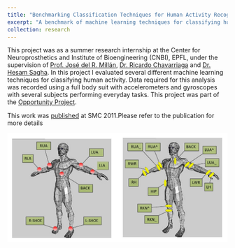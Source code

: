 ```yaml
---
title: "Benchmarking Classification Techniques for Human Activity Recognition"
excerpt: "A benchmark of machine learning techniques for classifying human activity.<br/> <img src='/images/benchmarking.png'>"
collection: research
---
```


This project was as a summer research internship at the Center for Neuroprosthetics and Institute of Bioengineering (CNBI), EPFL, under the supervision of [Prof. José del R. Millán](https://people.epfl.ch/jose.millan?lang=en), [Dr. Ricardo Chavarriaga](https://people.epfl.ch/ricardo.chavarriaga) and [Dr. Hesam Sagha](https://scholar.google.ch/citations?user=ODZ_OwIAAAAJ&hl=en). In this project I evaluated several different machine learning techniques for classifying human activity. Data required for this analysis was recorded using a full body suit with accelerometers and gyroscopes with several subjects performing everyday tasks. This project was part of the [Opportunity Project](http://www.opportunity-project.eu/). 

This work was [published](../../publication/2011-10-09-Benchmarking) at SMC 2011.Please refer to the publication for more details

<img src='/images/benchmarking.png'>

